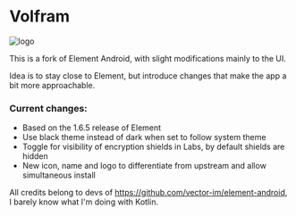 # Volfram

![logo](https://github.com/0ranki/volfram/blob/volfram/resources/img/volfram-logo.png?raw=true)

This is a fork of Element Android, with slight modifications mainly to the UI.

Idea is to stay close to Element, but introduce changes that make the app a bit more approachable.

### Current changes:
- Based on the 1.6.5 release of Element
- Use black theme instead of dark when set to follow system theme
- Toggle for visibility of encryption shields in Labs, by default shields are hidden 
- New icon, name and logo to differentiate from upstream and allow simultaneous install

All credits belong to devs of https://github.com/vector-im/element-android, I barely know what I'm doing with Kotlin.
